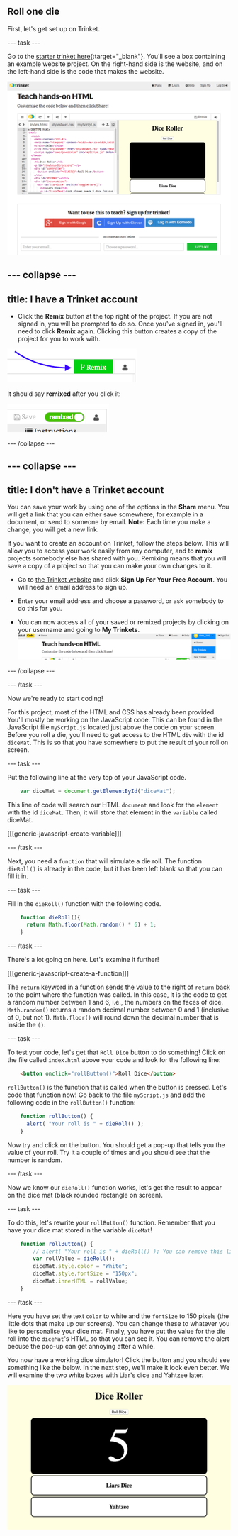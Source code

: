 ## Roll one die

First, let's get set up on Trinket.

--- task ---

Go to the [starter trinket here](https://trinket.io/html/11c523ad84){:target="_blank"}. You'll see a box containing an example website project. On the right-hand side is the website, and on the left-hand side is the code that makes the website. 

![Web page and code in trinket](images/starterTrinket.png)

--- collapse ---
---
title: I have a Trinket account
---

- Click the **Remix** button at the top right of the project. If you are not signed in, you will be prompted to do so. Once you've signed in, you'll  need to click **Remix** again. Clicking this button creates a copy of the project for you to work with. 

![Remix button](images/tktRemixButtonArrow.png)

It should say **remixed** after you click it:

![Button now says "remixed"](images/tktRemixedSmall.png)

--- /collapse ---

--- collapse ---
---
title: I don't have a Trinket account
---

You can save your work by using one of the options in the **Share** menu. You will get a link that you can either save somewhere, for example in a document, or send to someone by email.
**Note:** Each time you make a change, you will get a new link.

If you want to create an account on Trinket, follow the steps below. This will allow you to access your work easily from any computer, and to **remix** projects somebody else has shared with you. Remixing means that you will save a copy of a project so that you can make your own changes to it.

- Go to [the Trinket website](http://dojo.soy/trinket) and click **Sign Up For Your Free Account**. You will need an email address to sign up. 

- Enter your email address and choose a password, or ask somebody to do this for you.

- You can now access all of your saved or remixed projects by clicking on your username and going to **My Trinkets**.
!["My Trinkets" menu item](images/myTrinketsMenu.png)

--- /collapse ---

--- /task ---

Now we're ready to start coding!

For this project, most of the HTML and CSS has already been provided. You'll mostly be working on the JavaScript code. This can be found in the JavaScript file `myScript.js` located just above the code on your screen. Before you roll a die, you'll need to get access to the HTML `div` with the id `diceMat`. This is so that you have somewhere to put the result of your roll on screen. 

--- task ---

Put the following line at the very top of your JavaScript code.

```javascript
    var diceMat = document.getElementById("diceMat");
```

This line of code will search our HTML `document` and look for the `element` with the id `diceMat`. Then, it will store that element in the `variable` called diceMat.

[[[generic-javascript-create-variable]]]

--- /task ---

Next, you need a `function` that will simulate a die roll. The function `dieRoll()` is already in the code, but it has been left blank so that you can fill it in. 

--- task ---

Fill in the `dieRoll()` function with the following code.

```javascript
    function dieRoll(){
      return Math.floor(Math.random() * 6) + 1;
    }
```

--- /task ---

There's a lot going on here. Let's examine it further!

[[[generic-javascript-create-a-function]]]

The `return` keyword in a function sends the value to the right of `return` back to the point where the function was called. In this case, it is the code to get a random number between 1 and 6, i.e., the numbers on the faces of dice. `Math.random()` returns a random decimal number between 0 and 1 (inclusive of 0, but not 1). `Math.floor()` will round down the decimal number that is inside the `()`.

--- task ---

To test your code, let's get that `Roll Dice` button to do something! Click on the file called `index.html` above your code and look for the following line:

```html
    <button onclick="rollButton()">Roll Dice</button>
```

`rollButton()` is the function that is called when the button is pressed. Let's code that function now! Go back to the file `myScript.js` and add the following code in the `rollButton()` function:

```javascript
    function rollButton() {
      alert( "Your roll is " + dieRoll() );
    }
```

Now try and click on the button. You should get a pop-up that tells you the value of your roll. Try it a couple of times and you should see that the number is random.

--- /task ---

Now we know our `dieRoll()` function works, let's get the result to appear on the dice mat (black rounded rectangle on screen). 

--- task ---

To do this, let's rewrite your `rollButton()` function. Remember that you have your dice mat stored in the variable `diceMat`!

```javascript
    function rollButton() {
        // alert( "Your roll is " + dieRoll() ); You can remove this line
        var rollValue = dieRoll();
        diceMat.style.color = "White";
        diceMat.style.fontSize = "150px";
        diceMat.innerHTML = rollValue;
    }
```

--- /task ---

Here you have set the text `color` to white and the `fontSize` to 150 pixels (the little dots that make up our screens). You can change these to whatever you like to personalise your dice mat. Finally, you have put the value for the die roll into the `diceMat`'s HTML so that you can see it. You can remove the alert becuse the pop-up can get annoying after a while.

You now have a working dice simulator! Click the button and you should see something like the below. In the next step, we'll make it look even better. We will examine the two white boxes with Liar's dice and Yahtzee later.

![Image of the project at the end of this step](images/step2Image.png)
